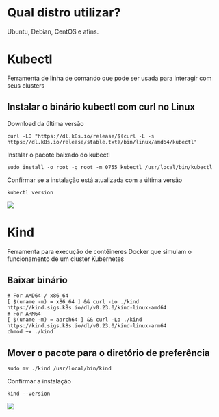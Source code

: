 # Qual distro utilizar?
Ubuntu, Debian, CentOS e afins.  


# Kubectl
Ferramenta de linha de comando que pode ser usada para interagir com seus clusters


## Instalar o binário kubectl com curl no Linux 

Download da última versão
````
curl -LO "https://dl.k8s.io/release/$(curl -L -s https://dl.k8s.io/release/stable.txt)/bin/linux/amd64/kubectl"
````

Instalar o pacote baixado do kubectl

````
sudo install -o root -g root -m 0755 kubectl /usr/local/bin/kubectl
````

Confirmar se a instalação está atualizada com a última versão
````
kubectl version 
````
<img src="2024-06-21_21-08.png">

# Kind
Ferramenta para execução de contêineres Docker que simulam o funcionamento de um cluster Kubernetes

## Baixar binário

````
# For AMD64 / x86_64
[ $(uname -m) = x86_64 ] && curl -Lo ./kind https://kind.sigs.k8s.io/dl/v0.23.0/kind-linux-amd64
# For ARM64
[ $(uname -m) = aarch64 ] && curl -Lo ./kind https://kind.sigs.k8s.io/dl/v0.23.0/kind-linux-arm64
chmod +x ./kind
````

## Mover o pacote para o diretório de preferência

````
sudo mv ./kind /usr/local/bin/kind
````

Confirmar a instalação

````
kind --version
````

<img src="2024-06-21_21-07_1.png">